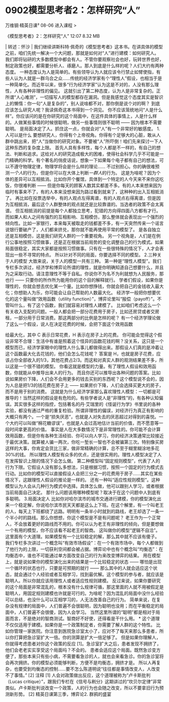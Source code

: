 # 0902模型思考者2：怎样研究“人”


万维钢·精英日课³
08-06
进入课程 >

《模型思考者》2：怎样研究“人”
12:07 8.32 MB

| 转述：怀沙 |
我们继续讲斯科特·佩奇的《模型思考者》这本书。在讲具体的模型之前，咱们先统一解决一个大问题，那就是如何对“人”进行建模：如何研究人。
我们即将钻研的大多数模型中都会有人。不管你要观察社会也好，玩转世界也好，制定政策也好，都需要分析人、琢磨人。那人到底是什么样的呢？人们大约有两种态度。
一种态度认为人是简单的。有些领导认为人就应该令行禁止如臂使指，有些人认为人就是一群乌合之众……传统的经济学家有个“理性人”假设，也相当于是一种简单化。而近年以来，很多“行为经济学家”认为这是不对的，人没有那么理性，人有各种非理性的偏见。
这就引出了第二种态度，认为人是非常复杂的。正所谓“人心难测”，一切描写人的模型都存在漏洞。但是我感觉这个态度其实是智识上的懒惰：你一句“人是复杂的”，别人说啥都不对，那你倒是说个对的啊？
到底应该怎么研究人呢？我读佩奇这本书得到一个洞见。
你不应该笼统地问“人是什么样”。你应该问的是在你研究的这个局面中，在这件具体的事情上，人是什么样的。人做某些事情的时候很聪明，做另一些事情则很不聪明 —— 因为根本不需要聪明。
是局面决定了人。抓住这一点，你就会对“人”有一个非常好的敏感度。
1.人可以是什么
要想研究人，你得有个上帝视角。你得有个足够大的心脏，敢从人群中跳出来，把“人”当做你的研究对象。不要被“人”所吓倒！咱们先来探讨一下人这种东西的复杂度上限。
首先人具有多样性，每个人都是不一样的，有自己的想法、判断和追求。这给对人的研究造成极大的困难，使得社会科学几乎不可能是一门精确的科学。有个著名的俏皮话说，想象一下如果每个电子都有自己的想法，可以不遵守物理定律，物理学将会是什么样的理论……
不过别担心。你的确很难预测*一个人*的行为，但是你可以在大体上判断*一群人*的行为。
这是为啥呢？因为个体的差异可以互相抵消。比如你开个餐馆，具体到一个特定的人今天来不来你这吃饭，你很难判断 —— 但是你每天的顾客人数其实都差不多。有的人本来想来因为临时有事来不了，有的人本来没想来因为路过看到就来了，这种种的出入互相抵消了。
再比如在投票选举中，有的人观点左得离谱，有的人观点右得离谱，但是因为互相抵消，最后这个人群整体的观点就还是比较靠谱的。当选者的政策不会太离谱。
但互相抵消的前提是每个人都独立思考，犯错的方向得四面八方都有才行。而如果人和人之间有强烈的互相影响、互相模仿，那么整体就会表现出一个强烈的倾向性。比如一家银行，本来每天被取走的钱都差不多，有一天突然传来一个谣言说银行要破产了，人们都来挤兑，那你就不能再使用平常的模型了。
是各自独立还是互相模仿，这是我们研究人群的一个重要视角。
另一个视角是，人们是在例行公事地按照习惯做事，还是正在根据当前局势的变化调整自己的行为模式。如果局面很稳定，其实大家都是按照习惯做事。只有在一些很特殊的情况下，人才会表现出一些不寻常的特点。
所以针对不同的局面，你要选择不同的模型。
2.三种关于人的模型
大致来说，关于人的模型一共有三种。
第一种是“理性人模型”。我们专栏多次讲过，经济学和博弈论所谓的理性，就是你明确知道自己想要什么，并且为之采取行动。请注意理性不等于自私。你说你不为名不为利就想为人民服务，那也行 —— 只要你的所作所为能用你的这个目的解释就行。
学者们假设，如果你是理性的，你就会想去优化某一个量。比如你想挣钱，你就会把自己的金钱收入最大化；你想助人为乐，你可能会让自己帮助的人数最大化。
经济学一般把你想要优化的这个量叫做“效用函数（utility function）”，博弈论里叫“报偿（payoff）”。不管叫什么，有了这个函数，我们就容易对理性人建模了。
比如咱们考虑这么一个有关收入支配的问题。一般人都会把一部分花费用于房子，比如还房贷或者交房租，一部分用于日常消费。那这两部分的比例是怎样的呢？
有一个经济学理论做了这么一个假设，说人在决定花费的时候，会把下面这个效用函数 

给最大化，其中 C 表示日常花费，H 表示在房子上的花费。
你可能会觉得这个假设非常不合理：生活中有谁是照着这个怪异的函数花钱的啊？没关系，这只是一个模型而已，经济学家眼中的理性人什么事儿都做得出来。那假设人们真的是冲着让这个函数最大化去花钱的，他们会怎么花钱呢？
答案是 H，也就是房子花费，应该占你全部收入的1/3，其他花费占2/3。而这和对真实人群的观测结果差不多，所以这是一个很不错的模型。
你看这就是模型的力量。有了理性人假设和效用函数，你就能从中推导出来人的行为。
而且你还可以推导出各种问题的答案。比如说如果房价下降，人们会不会用更多的钱去买别的东西呢？这个模型说不会的，因为人总是把1/3的钱花费在房子上 —— 如果房价下降，人们会选择买更大的房子，而不是用于别的消费。
这就是为什么经济学家那么喜欢理性人模型：一切都是可推导的！当然这样的假设是有危险的。有些学者说人是“非理性”的，有各种认知偏误。其实很多这样的指控，包括著名的丹·艾瑞里的《怪诞行为学》书里说的各种实验，都没有通过严格的重复检验。所谓非理性的偏误，对经济行为真正有影响的大概只有两个。一个是“损失厌恶”，也就是人对失去的厌恶超过对得到的喜悦。一个大约可以叫做“棉花糖谬误”，也就是人会过高地估计当前的价值，而不愿意等一段时间拿更高的价值。
事实是人在大多数情况下是非常理性的。你可能不会计算效用函数，但是你有各种生活经验、你可以向人学习，你的经济决策通常比较接近于最优决策。就算被人骗一两次，你吃一堑长一智也不会被骗第三次。特别像买房这样的大事，你肯定会货比三家，做非常精确的计算，总不至于糊里糊涂地多花30%的钱。
所以理性人模型有众多的优点，还是很实用的。理性人模型决定了人在发挥智识上限的情况下会怎么做。
第二种模型叫“固定规则模型”，代表了人的行为下限。它假设人没有那么多想法，只是根据习惯，按照一个固定的行为模式去行动。比如你的模型可以直接假设人会把三分之一的花费用于房子……其实在某些情况下，这跟理性人假设的推论是一样的。
还有一种叫“适应性规则模型”。这种模型认为人会从几种行为模式中选择。具体怎么做，他可以跟别人学习，或者根据当前局面自己决定。
那什么问题该用哪种模型呢？取决于在这个问题中人到底有多聪明。
3.局面决定人
比如你对哈尔滨市的城市交通进行建模，你的模型演化出来一个稳定解，你说哈尔滨市民天天都是这么上下班。在这个解里，有一个叫老王的人，每天上下班都绕了远路。明明有一条半小时就到的路线，老王却选了一条一个半小时的路线。那么你想想，你这个模型是不是有问题呢？
老王作为一个正常人，不会放着更好的路线而不用的。你可以认为老王有非理性的倾向，但是要想做一个有用的模型，你不应该看不起老王的智商。
这叫做你的模型“逻辑不自洽”。
这里面有个大道理。如果模型有一个比较稳定的解，那么其中就不应该有傻子。
我们专栏多次讲过一个概念叫“有效市场假设”：在一个有效市场中，每个人都做到了他行为的上限，一切获利空间都会被占据。博弈论中也有个概念叫“均衡态”：在均衡态中，谁也不可能通过单方面改变自己的行为来改变博弈的结果。
用在模型上，就是说如果你的模型演化出来的结果是一个比较稳定的状态 —— 哪怕是出现一个循环的状态也行，只要是可预期的就行 —— 那么其中的人就会适应这个状态，就会通过个人经验或者互相学习，找到最优解。这个模型的参与者，就应该是聪明人。所以你就应该用理性人或者适应性规则建模。
反过来说，如果你要研究的这个局面是非常混乱的，根本没有什么规律可循，那这里面的人就不用被假定是聪明人，用固定规则建模也许就是可行的。为啥呢？因为混乱的局面中没什么经验可以总结，也没什么可以互相学习的，人无法改善自己的行为。
简单来说，在复杂没有规律的局面中，人们普遍不会很聪明，因为聪明也没用；而在平衡稳定的局面中，人们普遍不会很傻，因为人会学习。
当然这里所谓的“聪明”都是相对于局面而言，不是绝对的智商测试。智商好不好使，还得看是干什么用。
*
这个道理不仅仅适用于建模。如果你是一个政策制定者，你需要了解人群的这个特性。
比如你管理一家医院。你注意到医院急诊室太小了，应对不了每天来那么多患者，所以你打算把急诊室扩大一倍。你的测算是扩大一倍足够了。
但是如果你理解人，你就得考虑患者对你这个政策的反应 [1]。急诊室扩大之后，患者发现不拥挤了，他们会老老实实享受这个局面吗？不会的。
患者会适应这个局面。既然急诊变方便了，那些本来只有些小病，不需要看急诊的人，就也会来看急诊。你的急诊室将会再次拥挤。你的模型必须能够判断，方便不是均衡态，拥挤才是。
所以人再复杂，也要受到均衡态的控制……要不怎么陈道明说“往往都是事情改变人，人改变不了事情。” [2]
注释
[1] 人会对政策做出反应，这个道理被称为“卢卡斯批判（Lucas critique）”，跟我们专栏在《信号与刷分》这期讲过的“坎贝尔定律”非常类似。卢卡斯批判说改变一个政策，人的行为也会随之改变，所以不要拿旧行为预测新形势。
[2] 精英日课第三季，博弈论2. 群鸦的盛宴